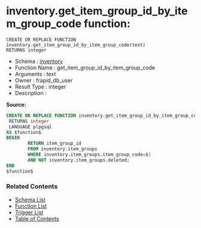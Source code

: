 # inventory.get_item_group_id_by_item_group_code function:

```plpgsql
CREATE OR REPLACE FUNCTION inventory.get_item_group_id_by_item_group_code(text)
RETURNS integer
```
* Schema : [inventory](../../schemas/inventory.md)
* Function Name : get_item_group_id_by_item_group_code
* Arguments : text
* Owner : frapid_db_user
* Result Type : integer
* Description : 


**Source:**
```sql
CREATE OR REPLACE FUNCTION inventory.get_item_group_id_by_item_group_code(text)
 RETURNS integer
 LANGUAGE plpgsql
AS $function$
BEGIN
        RETURN item_group_id
        FROM inventory.item_groups
        WHERE inventory.item_groups.item_group_code=$1
		AND NOT inventory.item_groups.deleted;
END
$function$

```

### Related Contents
* [Schema List](../../schemas.md)
* [Function List](../../functions.md)
* [Trigger List](../../triggers.md)
* [Table of Contents](../../README.md)

